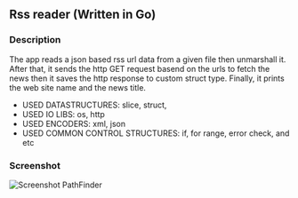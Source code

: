 ## Rss reader (Written in Go)
### Description
The app reads a json based rss url data from a given file then unmarshall it. After that, it sends the http GET request basend on the urls to fetch the news then it saves the http response to custom struct type. Finally, it prints the web site name and the news title.

* USED DATASTRUCTURES: slice, struct,
* USED IO LIBS: os, http
* USED ENCODERS: xml, json
* USED COMMON CONTROL STRUCTURES: if, for range, error check, and etc

### Screenshot
![Screenshot PathFinder](https://lh3.googleusercontent.com/R_X7_FtRH2Zu4JZcL_nYPNnn5Zhh1441Sa_dBr6vkAekr97DRxMxfx30J9szQN2NZP-3WaFwh2wI74rosxSRnh7Glr5agb-n0O9Hu_Xd8P72q61CBep3kGVjUNuD88EYEXkWnwegWPyf8rRjUEqxeUpcKTCW22MqUaOxQpFkZBFkd5jK8P3O4bKDjslZ9ABtDZGiCAj6GNu_I3AjDr6OQfsB69u6c6dnVwC3WD7tORUVwJYHqK9LYi_84IkcrBZgOZRLWnsgXqZEDXvBHbpvnzIG8ihXlJeBZSju034CloMPL2tt8EI7W1-KKjAPNpjFAHTEE769AFtp4nlTbf13PNv6Dx4PLrAdrmsxOykzivmQ2cUnosI__9NmsLUv4Fr1R-ZhgAmOju6BSSrhOE2rhV8esyuJeMV9HIoRt0z0JStl3Ui_EI0hwKWpkB-Ly580Ff4le5ct9aq8Z2ptAio1yx73HefBrdb8NtJwRtUj7xCenXjj-3i9MGlEcZU_smM8pMU5C-V7oXt-ajjP-3UKAcmXz5085GzuxWVncB87wWwjOp6sr448h1PJJWBxNVLIrGs=w1357-h922-no "screenshot PathFinder") 

